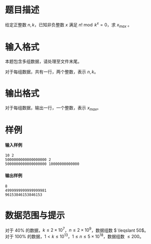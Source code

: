
# 题目描述

给定正整数 $n, k$，已知非负整数 $x$ 满足 $n! \bmod k^x = 0$，求 $x_{max}$ 。

# 输入格式

本题包含多组数据，请处理至文件末尾。

对于每组数据，共有一行，两个整数，表示 $n, k$。

# 输出格式

对于每组数据，输出一行，一个整数，表示 $x_{max}$。

# 样例

#### 输入样例
```plain
10 2
5000000000000000000 2
5000000000000000000 10000000000000
```

#### 输出样例
```plain
8
4999999999999999981
96153846153846153
```

# 数据范围与提示

对于 $40\%$ 的数据，$k \leqslant 2\times 10^7$，$n \leqslant 2\times 10^9$，数据组数 $ \leqslant 50$。  
对于 $100\%$ 的数据，$1<k \leqslant 10^{13}$，$1 \leqslant n \leqslant 5\times 10^{18}$，数据组数 $\leqslant 200$。

